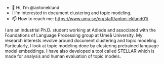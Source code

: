 - 👋 Hi, I’m @antoneklund
- ❕ I’m interested in document clustering and topic modeling.
- 📫 How to reach me: https://www.umu.se/en/staff/anton-eklund01/

I am an industrial Ph.D. student working at Adlede and associated with the Foundations of Language Processing group at Umeå University. My research interests revolve around document clustering and topic modeling. Particularly, I look at topic modeling done by clustering pretrained language model embeddings. I have also developed a tool called STELLAR which is made for analysis and human evaluation of topic models. 


<!---
antoneklund/antoneklund is a ✨ special ✨ repository because its `README.md` (this file) appears on your GitHub profile.
You can click the Preview link to take a look at your changes.
--->
